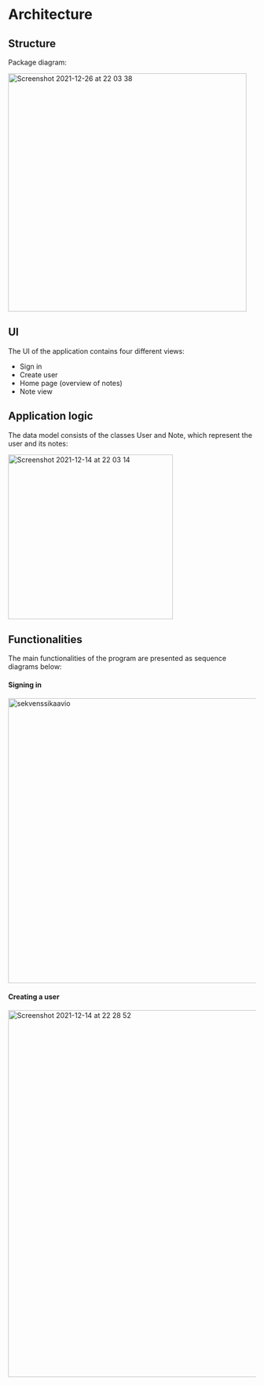 # Architecture

## Structure

Package diagram:

<img width="485" alt="Screenshot 2021-12-26 at 22 03 38" src="https://user-images.githubusercontent.com/93551356/147418957-6690f7c5-4f8c-41db-ab30-fb23e3eee7e5.png">

## UI

The UI of the application contains four different views:

- Sign in
- Create user
- Home page (overview of notes)
- Note view

## Application logic

The data model consists of the classes User and Note, which represent the user and its notes:

<img width="335" alt="Screenshot 2021-12-14 at 22 03 14" src="https://user-images.githubusercontent.com/93551356/146071204-3ca52b66-9f57-43a6-b6c2-4428be102909.png">


## Functionalities

The main functionalities of the program are presented as sequence diagrams below:

#### Signing in

<img width="580" alt="sekvenssikaavio" src="https://user-images.githubusercontent.com/93551356/145090293-979f05ca-7f02-469c-9d99-1355ea179acc.png">

#### Creating a user

<img width="747" alt="Screenshot 2021-12-14 at 22 28 52" src="https://user-images.githubusercontent.com/93551356/146074628-45dc29b9-56ed-4966-89f0-59456451cf96.png">


